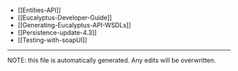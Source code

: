 * [[Entities-API]]
* [[Eucalyptus-Developer-Guide]]
* [[Generating-Eucalyptus-API-WSDLs]]
* [[Persistence-update-4.3]]
* [[Testing-with-soapUI]]

*****
NOTE: this file is automatically generated. Any edits will be overwritten.
